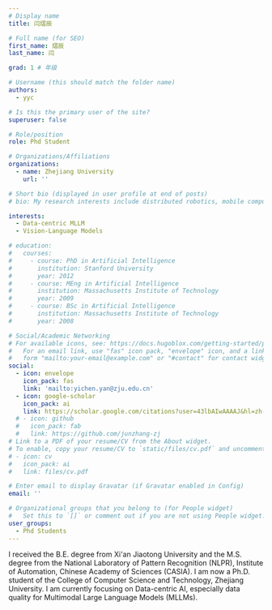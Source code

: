 ```yaml
---
# Display name
title: 闫熠辰

# Full name (for SEO)
first_name: 熠辰
last_name: 闫

grad: 1 # 年级

# Username (this should match the folder name)
authors:
  - yyc

# Is this the primary user of the site?
superuser: false

# Role/position
role: Phd Student

# Organizations/Affiliations
organizations:
  - name: Zhejiang University
    url: ''

# Short bio (displayed in user profile at end of posts)
# bio: My research interests include distributed robotics, mobile computing and programmable matter.

interests:
  - Data-centric MLLM
  - Vision-Language Models

# education:
#   courses:
#     - course: PhD in Artificial Intelligence
#       institution: Stanford University
#       year: 2012
#     - course: MEng in Artificial Intelligence
#       institution: Massachusetts Institute of Technology
#       year: 2009
#     - course: BSc in Artificial Intelligence
#       institution: Massachusetts Institute of Technology
#       year: 2008

# Social/Academic Networking
# For available icons, see: https://docs.hugoblox.com/getting-started/page-builder/#icons
#   For an email link, use "fas" icon pack, "envelope" icon, and a link in the
#   form "mailto:your-email@example.com" or "#contact" for contact widget.
social:
  - icon: envelope
    icon_pack: fas
    link: 'mailto:yichen.yan@zju.edu.cn'
  - icon: google-scholar
    icon_pack: ai
    link: https://scholar.google.com/citations?user=43lbAIwAAAAJ&hl=zh-CN
  # - icon: github
  #   icon_pack: fab
  #   link: https://github.com/junzhang-zj
# Link to a PDF of your resume/CV from the About widget.
# To enable, copy your resume/CV to `static/files/cv.pdf` and uncomment the lines below.
# - icon: cv
#   icon_pack: ai
#   link: files/cv.pdf

# Enter email to display Gravatar (if Gravatar enabled in Config)
email: ''

# Organizational groups that you belong to (for People widget)
#   Set this to `[]` or comment out if you are not using People widget.
user_groups:
  - Phd Students
---
```


I received the B.E. degree from Xi'an Jiaotong University and the M.S. degree from the National Laboratory of Pattern Recognition (NLPR), Institute of Automation, Chinese Academy of Sciences (CASIA). I am now a  Ph.D. student of the College of Computer Science and Technology, Zhejiang University. I am currently focusing on Data-centric AI, especially data quality for Multimodal Large Language Models (MLLMs).